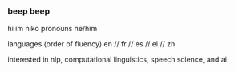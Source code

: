 ### beep beep 

hi im niko
pronouns he/him

languages (order of fluency)
en // fr // es // el // zh

interested in nlp, computational linguistics, speech science, and ai

<!--
**nikoopolis/nikoopolis** is a ✨ _special_ ✨ repository because its `README.md` (this file) appears on your GitHub profile.

Here are some ideas to get you started:

- 🔭 I’m currently working on ...
- 🌱 I’m currently learning ...
- 👯 I’m looking to collaborate on ...
- 🤔 I’m looking for help with ...
- 💬 Ask me about ...
- 📫 How to reach me: ...
- 😄 Pronouns: ...
- ⚡ Fun fact: ...
-->
